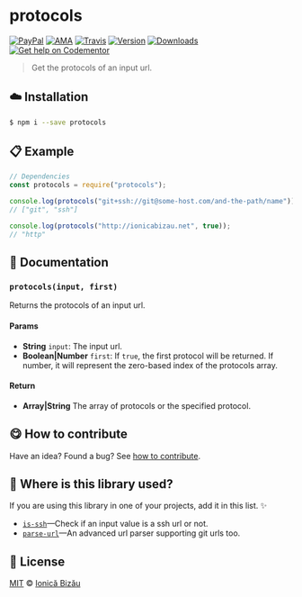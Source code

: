 
# protocols

 [![PayPal](https://img.shields.io/badge/%24-paypal-f39c12.svg)][paypal-donations] [![AMA](https://img.shields.io/badge/ask%20me-anything-1abc9c.svg)](https://github.com/IonicaBizau/ama) [![Travis](https://img.shields.io/travis/IonicaBizau/protocols.svg)](https://travis-ci.org/IonicaBizau/protocols/) [![Version](https://img.shields.io/npm/v/protocols.svg)](https://www.npmjs.com/package/protocols) [![Downloads](https://img.shields.io/npm/dt/protocols.svg)](https://www.npmjs.com/package/protocols) [![Get help on Codementor](https://cdn.codementor.io/badges/get_help_github.svg)](https://www.codementor.io/johnnyb?utm_source=github&utm_medium=button&utm_term=johnnyb&utm_campaign=github)

> Get the protocols of an input url.

## :cloud: Installation

```sh
$ npm i --save protocols
```


## :clipboard: Example



```js
// Dependencies
const protocols = require("protocols");

console.log(protocols("git+ssh://git@some-host.com/and-the-path/name"));
// ["git", "ssh"]

console.log(protocols("http://ionicabizau.net", true));
// "http"
```

## :memo: Documentation


### `protocols(input, first)`
Returns the protocols of an input url.

#### Params
- **String** `input`: The input url.
- **Boolean|Number** `first`: If `true`, the first protocol will be returned. If number, it will represent the zero-based index of the protocols array.

#### Return
- **Array|String** The array of protocols or the specified protocol.



## :yum: How to contribute
Have an idea? Found a bug? See [how to contribute][contributing].

## :dizzy: Where is this library used?
If you are using this library in one of your projects, add it in this list. :sparkles:


 - [`is-ssh`](https://github.com/IonicaBizau/node-is-ssh)—Check if an input value is a ssh url or not.
 - [`parse-url`](https://github.com/IonicaBizau/parse-url)—An advanced url parser supporting git urls too.

## :scroll: License

[MIT][license] © [Ionică Bizău][website]

[paypal-donations]: https://www.paypal.com/cgi-bin/webscr?cmd=_s-xclick&hosted_button_id=RVXDDLKKLQRJW
[donate-now]: http://i.imgur.com/6cMbHOC.png

[license]: http://showalicense.com/?fullname=Ionic%C4%83%20Biz%C4%83u%20%3Cbizauionica%40gmail.com%3E%20(http%3A%2F%2Fionicabizau.net)&year=2015#license-mit
[website]: http://ionicabizau.net
[contributing]: /CONTRIBUTING.md
[docs]: /DOCUMENTATION.md
